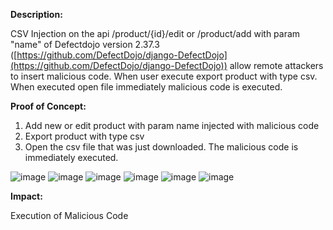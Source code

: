 **Description:**


CSV Injection on the api /product/{id}/edit or /product/add with param "name" of Defectdojo version 2.37.3 ([https://github.com/DefectDojo/django-DefectDojo](https://github.com/DefectDojo/django-DefectDojo)) allow remote attackers to insert malicious code. When user execute export product with type csv. When executed open file immediately malicious code is executed.

**Proof of Concept:**
1. Add new or edit product with param name injected with malicious code
2. Export product with type csv
3. Open the csv file that was just downloaded. The malicious code is immediately executed.




![image](https://github.com/user-attachments/assets/f420021e-5b83-49e1-9ed9-0103fbdc85d1)
![image](https://github.com/user-attachments/assets/5560af45-c8d7-44c0-8d4f-78be0ade6274)
![image](https://github.com/user-attachments/assets/e24c5775-2244-40a4-883b-1237e55c556f)
![image](https://github.com/user-attachments/assets/d7c95263-b97c-4d82-9ebb-fdc025480b03)
![image](https://github.com/user-attachments/assets/3baa0cb8-889d-4363-8e05-dd7e55dbecb1)
![image](https://github.com/user-attachments/assets/69464e6f-cec5-41a7-897b-9b1cc87142b6)


**Impact:**


Execution of Malicious Code
